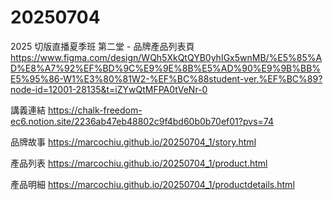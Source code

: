 # 20250704
2025 切版直播夏季班 第二堂 - 品牌產品列表頁
https://www.figma.com/design/WQh5XkQtQYB0yhIGx5wnMB/%E5%85%AD%E8%A7%92%EF%BD%9C%E9%9E%8B%E5%AD%90%E9%9B%BB%E5%95%86-W1%E3%80%81W2-%EF%BC%88student-ver.%EF%BC%89?node-id=12001-28135&t=iZYwQtMFPA0tVeNr-0

講義連結
https://chalk-freedom-ec6.notion.site/2236ab47eb48802c9f4bd60b0b70ef01?pvs=74

品牌故事
https://marcochiu.github.io/20250704_1/story.html

產品列表
https://marcochiu.github.io/20250704_1/product.html

產品明細
https://marcochiu.github.io/20250704_1/productdetails.html
